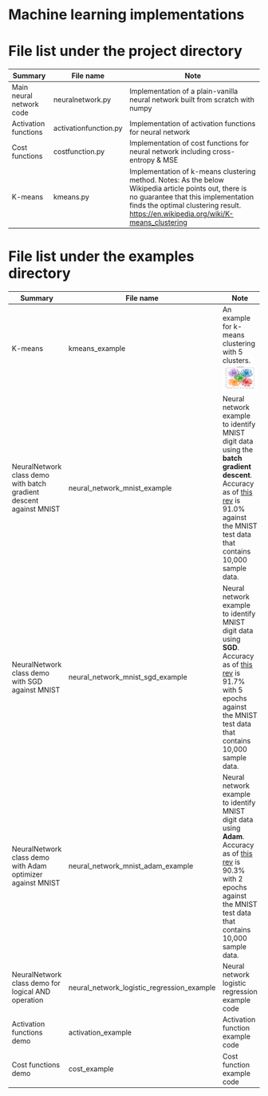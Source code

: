 # Machine learning implementations

# File list under the project directory

| Summary| File name | Note |
|---|---|---|
| Main neural network code| neuralnetwork.py | Implementation of a plain-vanilla neural network built from scratch with numpy | |
| Activation functions| activationfunction.py | Implementation of activation functions for neural network |
| Cost functions | costfunction.py | Implementation of cost functions for neural network including cross-entropy & MSE |
| K-means | kmeans.py | Implementation of k-means clustering method. Notes: As the below Wikipedia article points out, there is no guarantee that this implementation finds the optimal clustering result. https://en.wikipedia.org/wiki/K-means_clustering |

# File list under the examples directory

| Summary| File name | Note | 
|---|---|---|
|K-means| kmeans_example | An example for k-means clustering with 5 clusters. ![sample](assets/images/k-means-demo.png)|
| NeuralNetwork class demo with batch gradient descent against MNIST| neural_network_mnist_example | Neural network example to identify MNIST digit data using the **batch gradient descent**. Accuracy as of [this rev]( https://github.com/hideyukiinada/ml/commit/5b9e4dca610791d5d9f21dd1890e1a27c3002c2a) is 91.0% against the MNIST test data that contains 10,000 sample data. |
| NeuralNetwork class demo with SGD against MNIST|neural_network_mnist_sgd_example | Neural network example to identify MNIST digit data using **SGD**. Accuracy as of [this rev]( https://github.com/hideyukiinada/ml/commit/1cfd9bb688b364309c8dda9cabdc41e72c512b7a) is 91.7% with 5 epochs against the MNIST test data that contains 10,000 sample data. |
| NeuralNetwork class demo with Adam optimizer against MNIST| neural_network_mnist_adam_example | Neural network example to identify MNIST digit data using **Adam**. Accuracy as of [this rev]( https://github.com/hideyukiinada/ml/commit/62eba5630239a368fa1895569b669ed290e899e8) is 90.3% with 2 epochs against the MNIST test data that contains 10,000 sample data. |
| NeuralNetwork class demo for logical AND operation| neural_network_logistic_regression_example | Neural network logistic regression example code |
|Activation functions demo| activation_example | Activation function example code |
|Cost functions demo| cost_example | Cost function example code |


